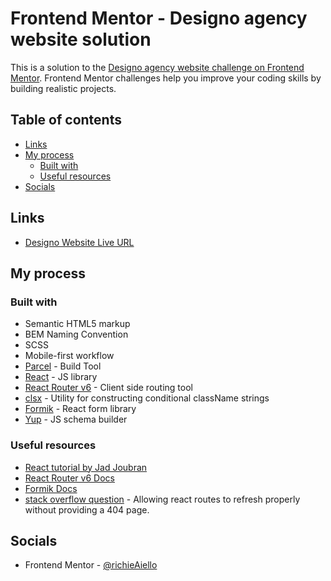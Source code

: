 # Frontend Mentor - Designo agency website solution

This is a solution to the [Designo agency website challenge on Frontend Mentor](https://www.frontendmentor.io/challenges/designo-multipage-website-G48K6rfUT). Frontend Mentor challenges help you improve your coding skills by building realistic projects. 

## Table of contents

- [Links](#links)
- [My process](#my-process)
  - [Built with](#built-with)
  - [Useful resources](#useful-resources)
- [Socials](#socials)

## Links

- [Designo Website Live URL](https://designo-website-richieaiello.netlify.app/)

## My process

### Built with

- Semantic HTML5 markup
- BEM Naming Convention
- SCSS
- Mobile-first workflow
- [Parcel](https://parceljs.org/) - Build Tool
- [React](https://reactjs.org/) - JS library
- [React Router v6](https://reactrouter.com/) - Client side routing tool
- [clsx](https://www.npmjs.com/package/clsx) - Utility for constructing conditional className strings
- [Formik](https://formik.org/) - React form library
- [Yup](https://www.npmjs.com/package/yup) - JS schema builder

### Useful resources

- [React tutorial by Jad Joubran](https://react-tutorial.app/)
- [React Router v6 Docs](https://reactrouter.com/docs/en/v6)
- [Formik Docs](https://formik.org/docs/overview)
- [stack overflow question](https://stackoverflow.com/questions/58065603/netlify-renders-404-on-page-refresh-using-react-and-react-router) - 
Allowing react routes to refresh properly without providing a 404 page.

## Socials

- Frontend Mentor - [@richieAiello](https://www.frontendmentor.io/profile/richieAiello)
